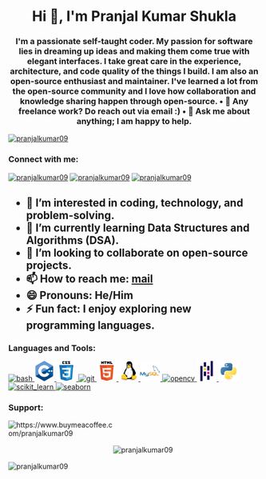 <h1 align="center">Hi 👋, I'm Pranjal Kumar Shukla</h1>
<h3 align="center">I'm a passionate self-taught coder. My passion for software lies in dreaming up ideas and making them come true with elegant interfaces. I take great care in the experience, architecture, and code quality of the things I build. I am also an open-source enthusiast and maintainer. I've learned a lot from the open-source community and I love how collaboration and knowledge sharing happen through open-source.
    • 💼 Any freelance work? Do reach out via email :)
    • 💬 Ask me about anything; I am happy to help.</h3>

<p align="left"> <a href="https://github.com/ryo-ma/github-profile-trophy"><img src="https://github-profile-trophy.vercel.app/?username=pranjalkumar09" alt="pranjalkumar09" /></a> </p>

<h3 align="left">Connect with me:</h3>
<p align="left">
<a href="https://twitter.com/pranjalkumar09" target="blank"><img align="center" src="https://raw.githubusercontent.com/rahuldkjain/github-profile-readme-generator/master/src/images/icons/Social/twitter.svg" alt="pranjalkumar09" height="30" width="40" /></a>
<a href="https://linkedin.com/in/pranjalkumar09" target="blank"><img align="center" src="https://raw.githubusercontent.com/rahuldkjain/github-profile-readme-generator/master/src/images/icons/Social/linked-in-alt.svg" alt="pranjalkumar09" height="30" width="40" /></a>
<a href="https://www.leetcode.com/pranjalkumar09" target="blank"><img align="center" src="https://raw.githubusercontent.com/rahuldkjain/github-profile-readme-generator/master/src/images/icons/Social/leet-code.svg" alt="pranjalkumar09" height="30" width="40" /></a>
</p>
<p align="left">
<h2>
<ul>
<li>👀 I’m interested in coding, technology, and problem-solving. </li>
<li>🌱 I’m currently learning Data Structures and Algorithms (DSA). </li>
<li>💞️ I’m looking to collaborate on open-source projects. </li>
<li>📫 How to reach me: <a href="coderkumarshukla@email.com"  target="_blank" rel="noreferrer"> mail </a> </li>
<li>😄 Pronouns: He/Him</li>
<li>⚡ Fun fact: I enjoy exploring new programming languages.</li>
</ul>
</h2>
</p>



<h3 align="left">Languages and Tools:</h3>
<p align="left"> 
    <a href="https://www.gnu.org/software/bash/" target="_blank" rel="noreferrer"> <img src="https://www.vectorlogo.zone/logos/gnu_bash/gnu_bash-icon.svg" alt="bash" width="40" height="40"/> </a> 
    <a href="https://www.w3schools.com/cpp/" target="_blank" rel="noreferrer"> <img src="https://raw.githubusercontent.com/devicons/devicon/master/icons/cplusplus/cplusplus-original.svg" alt="cplusplus" width="40" height="40"/> </a> 
    <a href="https://www.w3schools.com/css/" target="_blank" rel="noreferrer"> <img src="https://raw.githubusercontent.com/devicons/devicon/master/icons/css3/css3-original-wordmark.svg" alt="css3" width="40" height="40"/> </a> 
    <a href="https://git-scm.com/" target="_blank" rel="noreferrer"> <img src="https://www.vectorlogo.zone/logos/git-scm/git-scm-icon.svg" alt="git" width="40" height="40"/> </a> 
    <a href="https://www.w3.org/html/" target="_blank" rel="noreferrer"> <img src="https://raw.githubusercontent.com/devicons/devicon/master/icons/html5/html5-original-wordmark.svg" alt="html5" width="40" height="40"/> </a> 
    <a href="https://www.linux.org/" target="_blank" rel="noreferrer"> <img src="https://raw.githubusercontent.com/devicons/devicon/master/icons/linux/linux-original.svg" alt="linux" width="40" height="40"/> </a> 
    <a href="https://www.mysql.com/" target="_blank" rel="noreferrer"> <img src="https://raw.githubusercontent.com/devicons/devicon/master/icons/mysql/mysql-original-wordmark.svg" alt="mysql" width="40" height="40"/> </a> 
    <a href="https://opencv.org/" target="_blank" rel="noreferrer"> <img src="https://www.vectorlogo.zone/logos/opencv/opencv-icon.svg" alt="opencv" width="40" height="40"/> </a> 
    <a href="https://pandas.pydata.org/" target="_blank" rel="noreferrer"> <img src="https://raw.githubusercontent.com/devicons/devicon/2ae2a900d2f041da66e950e4d48052658d850630/icons/pandas/pandas-original.svg" alt="pandas" width="40" height="40"/> </a> 
    <a href="https://www.python.org" target="_blank" rel="noreferrer"> <img src="https://raw.githubusercontent.com/devicons/devicon/master/icons/python/python-original.svg" alt="python" width="40" height="40"/> </a> 
    <a href="https://scikit-learn.org/" target="_blank" rel="noreferrer"> <img src="https://upload.wikimedia.org/wikipedia/commons/0/05/Scikit_learn_logo_small.svg" alt="scikit_learn" width="40" height="40"/> </a> 
    <a href="https://seaborn.pydata.org/" target="_blank" rel="noreferrer"> <img src="https://seaborn.pydata.org/_images/logo-mark-lightbg.svg" alt="seaborn" width="40" height="40"/> </a> 
</p>

<h3 align="left">Support:</h3>
<p><a href="https://www.buymeacoffee.com/pranjalkumar09"> <img align="left" src="https://cdn.buymeacoffee.com/buttons/v2/default-yellow.png" height="50" width="210" alt="https://www.buymeacoffee.com/pranjalkumar09" /></a></p><br><br>

<p><img align="center" src="https://github-readme-stats.vercel.app/api/top-langs?username=pranjalkumar09&show_icons=true&locale=en&layout=compact" alt="pranjalkumar09" /></p>

<p><img align="center" src="https://github-readme-streak-stats.herokuapp.com/?user=pranjalkumar09&" alt="pranjalkumar09" /></p>

